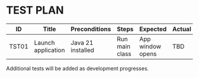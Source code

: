 # TEST PLAN

| ID | Title | Preconditions | Steps | Expected | Actual | Status |
|----|-------|---------------|-------|----------|--------|--------|
| TST01 | Launch application | Java 21 installed | Run main class | App window opens | TBD | Pending |

Additional tests will be added as development progresses.
